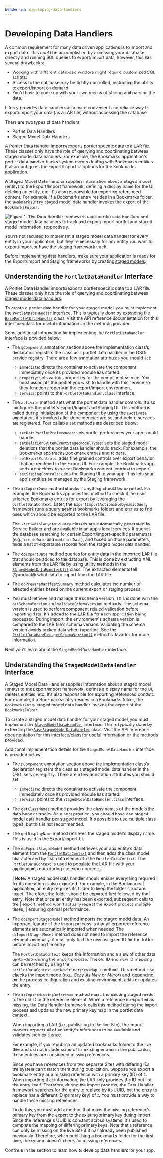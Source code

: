 ```yaml
---
header-id: developing-data-handlers
---
```


# Developing Data Handlers

A common requirement for many data driven applications is to import and export
data. This *could* be accomplished by accessing your database directly and
running SQL queries to export/import data; however, this has several drawbacks:

- Working with different database vendors might require customized SQL scripts.
- Access to the database may be tightly controlled, restricting the ability to
  export/import on demand.
- You'd have to come up with your own means of storing and parsing the data. 

Liferay provides data handlers as a more convenient and reliable way to
export/import your data (as a LAR file) without accessing the database.

There are two types of data handlers:

- Portlet Data Handlers
- Staged Model Data Handlers

A Portlet Data Handler imports/exports portlet specific data to a LAR file.
These classes only have the role of querying and coordinating between staged
model data handlers. For example, the Bookmarks application's portlet data
handler tracks system events dealing with Bookmarks entities. It also configures
the Export/Import UI options for the Bookmarks application.

A Staged Model Data Handler supplies information about a staged model (entity)
to the Export/Import framework, defining a display name for the UI, deleting an
entity, etc. It's also responsible for exporting referenced content. For
example, if a Bookmarks entry resides in a Bookmarks folder, the
`BookmarksEntry` staged model data handler invokes the export of the
`BookmarksFolder`.

![Figure 1: The Data Handler framework uses portlet data handlers and staged model data handlers to track and export/import portlet and staged model information, respectively.](../../../../images/data-handler-diagram.png)

You're not required to implement a staged model data handler for every entity in
your application, but they're necessary for any entity you want to export/import
or have the staging framework track.

Before implementing data handlers, make sure your application is ready for the
Export/Import and Staging frameworks by creating
[staged models](/developer/frameworks/-/knowledge_base/7-2/staged-models).

## Understanding the `PortletDataHandler` Interface

A Portlet Data Handler imports/exports portlet specific data to a LAR file.
These classes only have the role of querying and coordinating between
[staged model data handlers](/developer/frameworks/-/knowledge_base/7-2/developing-staged-model-data-handlers).

To create a portlet data handler for your staged model, you must implement the
[`PortletDataHandler`](@platform-ref@/7.2-latest/javadocs/portal-kernel/com/liferay/exportimport/kernel/lar/PortletDataHandler.html)
interface. This is typically done by extending the
[`BasePortletDataHandler`](@platform-ref@/7.2-latest/javadocs/portal-kernel/com/liferay/exportimport/kernel/lar/BasePortletDataHandler.html)
class. Visit the API reference documentation for this interface/class for useful
information on the methods provided.

Some additional information for implementing the `PortletDataHandler` 
interface is provided below:

- The `@Component` annotation section above the implementation class's
  declaration registers the class as a portlet data handler in the OSGi service
  registry. There are a few annotation attributes you should set:

    - `immediate`: directs the container to activate the component immediately
      once its provided module has started.
    - `property`: sets various properties for the component service. You must
      associate the portlet you wish to handle with this service so they
      function properly in the export/import environment.
    - `service`: points to the `PortletDataHandler.class` interface.

- The `activate` method sets what the portlet data handler controls. It also
  configures the portlet's Export/Import and Staging UI. This method is called
  during initialization of the component by using the
  [`@Activate`](https://osgi.org/javadoc/r6/residential/org/osgi/service/component/annotations/Activate.html)
  annotation; it's invoked after dependencies are set and before services are
  registered. Four callable `set` methods are described below:

    - `setDataPortletPreferences`: sets portlet preferences your app should
      handle.
    - `setDeletionSystemEventStagedModelTypes`: sets the staged model deletions
      that the portlet data handler should track. For example, the Bookmarks app
      tracks Bookmark entries and folders.
    - `setExportControls`: adds fine grained controls over export behavior that
      are rendered in the Export UI. For example, the Bookmarks app, adds a
      checkbox to select Bookmarks content (entries) to export.
    - `setStagingControls`: adds the Staging UI to your app. This lets your
      app's entities be managed by the Staging framework.
    <!--
    - `setImportControls`: adds fine grained controls over import behavior that
      are rendered in the Import UI. For the Bookmarks application, a checkbox
      is added to select Bookmarks content (entries) to import.-->

- The `doExportData` method checks if anything should be exported. For example,
  the Bookmarks app uses this method to check if the user selected Bookmarks
  entries for export by leveraging the `portletDataContext`. Later, the
  `ExportImportActionableDynamicQuery` framework runs a query against
  bookmarks folders and entries to find ones which should be exported to the
  LAR file.

  The `-ActionableDynamicQuery` classes are automatically generated by Service
  Builder and are available in an app's local services. It queries the database
  searching for certain Export/Import-specific parameters (e.g., `createDate`
  and `modifiedDate`), and based on those parameters, finds a list of exportable
  records from the staged model data handler.

- The `doImportData` method queries for entity data in the imported LAR file
  that should be added to the database. This is done by extracting XML elements
  from the LAR file by using utility methods in the
  [`StagedModelDataHandlerUtil`](@platform-ref@/7.2-latest/javadocs/portal-kernel/com/liferay/exportimport/kernel/lar/StagedModelDataHandlerUtil.html)
  class. The extracted elements tell @product@ what data to import from the LAR
  file.

- The `doPrepareManifestSummary` method calculates the number of affected
  entities based on the current export or staging process.

- You must retrieve and manage the schema version. This is done with the
  `getSchemaVersion` and `validateSchemaVersion` methods. The schema version is
  used to perform component related validation before importing data. It's added
  to the
  [LAR file](/developer/reference/-/knowledge_base/7-2/liferay-archive-file) for
  each application being processed. During import, the environment's schema
  version is compared to the LAR file's schema version. Validating the schema
  version avoids broken data when importing. See the
  [`PortletDataHandler.getSchemaVersion()`](@platform-ref@/7.2-latest/javadocs/portal-kernel/com/liferay/exportimport/kernel/lar/PortletDataHandler.html#getSchemaVersion--)
  method's Javadoc for more information.

Next you'll learn about the `StagedModelDataHandler` interface.

## Understanding the `StagedModelDataHandler` Interface

A Staged Model Data Handler supplies information about a staged model (entity)
to the Export/Import framework, defines a display name for the UI, deletes
entities, etc. It's also responsible for exporting referenced content. For
example, if a Bookmarks entry resides in a Bookmarks folder, the
`BookmarksEntry` staged model data handler invokes the export of the
`BookmarksFolder`.

To create a staged model data handler for your staged model, you must implement the
[`StagedModelDataHandler`](@platform-ref@/7.2-latest/javadocs/portal-kernel/com/liferay/exportimport/kernel/lar/StagedModelDataHandler.html)
interface. This is typically done by extending the
[`BaseStagedModelDataHandler`](@platform-ref@/7.2-latest/javadocs/portal-kernel/com/liferay/exportimport/kernel/lar/BaseStagedModelDataHandler.html)
class. Visit the API reference documentation for this interface/class for useful
information on the methods provided.

Additional implementation details for the `StagedModelDataHandler`  interface is
provided below:

- The `@Component` annotation section above the implementation class's
  declaration registers the class as a staged model data handler in the OSGi
  service registry. There are a few annotation attributes you should set:

    - `immediate`: directs the container to activate the component immediately
      once its provided module has started.
    - `service`: points to the `StagedModelDataHandler.class` interface.

- The `getClassNames` method provides the class names of the models the data
  handler tracks. As a best practice, you should have one staged model data
  handler per staged model. It's possible to use multiple class types, but this
  is not recommended.

- The `getDisplayName` method retrieves the staged model's display name. This is
  used in the Export/Import UI.

- The `doExportStagedModel` method retrieves your app entity's data element
  from the
  [`PortletDataContext`](@platform-ref@/7.2-latest/javadocs/portal-kernel/com/liferay/exportimport/kernel/lar/PortletDataContext.html)
  and then adds the class model characterized by that data element to the
  `PortletDataContext`. The `PortletDataContext` is used to populate the LAR
  file with your application's data during the export process.

    | **Note:** A staged model data handler should ensure everything required
    | for its operation is also exported. For example, in the Bookmarks
    | application, an entry requires its folder to keep the folder structure
    | intact. Therefore, the folder should be exported first followed by the
    | entry. Note that once an entity has been exported, subsequent calls to the
    | export method won't actually repeat the export process multiple times,
    | ensuring optimal performance.

- The `doImportStagedModel` method imports the staged model data. An important
  feature of the import process is that all exported reference elements are
  automatically imported when needed. The `doImportStagedModel` method does not
  need to import the reference elements manually; it must only find the new
  assigned ID for the folder before importing the entry.

    The `PortletDataContext` keeps this information and a slew of other data
    up-to-date during the import process. The old ID and new ID mapping can be
    reached by using the `portletDataContext.getNewPrimaryKeysMap()` method.
    This method also checks the import mode (e.g., *Copy As New* or *Mirror*)
    and, depending on the process configuration and existing environment, adds
    or updates the entry.

- The `doImportMissingReference` method maps the existing staged model to the
  old ID in the reference element. When a reference is exported as missing, the
  Data Handler framework calls this method during the import process and updates
  the new primary key map in the portlet data context.

    When importing a LAR (i.e., publishing to the live Site), the import process
    expects all of an entity's references to be available and validates their
    existence.

    For example, if you republish an updated bookmarks folder to the live Site
    and did not include some of its existing entries in the publication, these
    entries are considered missing references.

    Since you have references from two separate Sites with differing IDs, the
    system can't match them during publication. Suppose you export a bookmark
    entry as a missing reference with a primary key (ID) of `1`. When importing
    that information, the LAR only provides the ID but not the entry itself.
    Therefore, during the import process, the Data Handler framework searches
    for the entry to replace by its UUID, but the entry to replace has a
    different ID (primary key) of `2`. You must provide a way to handle these
    missing references.

    To do this, you must add a method that maps the missing reference's primary
    key from the export to the existing primary key during import. Since the
    reference's UUID is constant across systems, it's used to complete the
    mapping of differing primary keys. Note that a reference can only be missing
    on the live Site if it has already been published previously. Therefore,
    when publishing a bookmarks folder for the first time, the system doesn't
    check for missing references.

Continue in the section to learn how to develop data handlers for your app.
